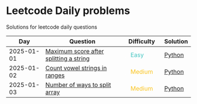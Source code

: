 
# Leetcode Daily problems
Solutions for leetcode daily questions

| Day        | Question | Difficulty | Solution |
| ---------- | -------- | ---------- | -------- |
| 2025-01-01 | [Maximum score after splitting a string](https://leetcode.com/problems/count-vowel-strings-in-ranges/?envType=daily-question) | <easy/> | [Python](./python/1422-maximum-score-after-splitting-a-string.py) |
| 2025-01-02 | [Count vowel strings in ranges](https://leetcode.com/problems/count-vowel-strings-in-ranges/?envType=daily-question) | <medium/> | [Python](./python/2559-count-vowel-strings-in-ranges.py) |
| 2025-01-03 | [Number of ways to split array](https://leetcode.com/problems/number-of-ways-to-split-array/?envType=daily-question) | <medium/> | [Python](./python/2270-number-of-ways-to-split-array.py) | <tag class="medium"/> |


<style>
    easy, medium, hard {
        background-color:  #ffffff1a;
        padding: 2px 15px;
        margin: px;
        border-radius: 20px;
    }

    easy::before {
        color: #46c6c2;
        content: "Easy";
    }

    medium::before {
        color: #fac31d;
        content: "Medium";
    }

    hard::before {
        color: #f8615c;
        content: "Hard";
    }
</style>
